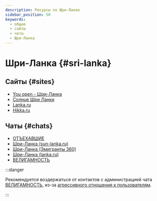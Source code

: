 ```yaml
---
description: Ресурсы по Шри-Ланке
sidebar_position: 50
keywords:
  - общее
  - сайты
  - чаты
  - Шри-Ланка
---
```


# Шри-Ланка {#sri-lanka}

## Сайты {#sites}

- [You open - Шри-Ланка](https://sri-lanka.you-open.com/)
- [Солнце Шри Ланки](https://sun-lanka.ru/)
- [Lanka.ru](https://lanka.ru/)
- [Hikka.ru](https://hikka.ru/)

## Чаты {#chats}

- [ОТЪЕХАВШИЕ](https://t.me/not_vacation_civitas)
- [Шри-Ланка (sun-lanka.ru)](https://t.me/Shri_Lanka_RU)
- [Шри-Ланка (Эмигранты 360)](https://t.me/srilanka_forum)
- [Шри-Ланка (lanka.ru)](https://t.me/lankaru)
- [ВЕЛИГАМНОСТЬ](https://t.me/weligamnost)

:::danger

Рекомендуется воздержаться от контактов с администрацией чата [ВЕЛИГАМНОСТЬ](https://t.me/weligamnost), из-за [агрессивного отношения к пользователям](https://sri-lanka.you-open.com/other/#weligamnost-southceylon).

:::
